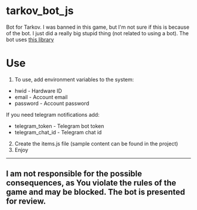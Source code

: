 # tarkov_bot_js
Bot for Tarkov. I was banned in this game, but I'm not sure if this is because of the bot. I just did a really big stupid thing (not related to using a bot).
The bot uses [this library](https://github.com/matias-kovero/tarkov)

# Use
1. To use, add environment variables to the system:
* hwid - Hardware ID
* email - Account email
* password - Account password

If you need telegram notifications add:
* telegram_token - Telegram bot token
* telegram_chat_id - Telegram chat id

2. Create the items.js file (sample content can be found in the project)
3. Enjoy

---
I am not responsible for the possible consequences, as You violate the rules of the game and may be blocked.
The bot is presented for review.
---
